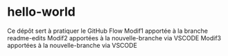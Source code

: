 # hello-world
Ce dépôt sert à pratiquer le GitHub Flow
Modif1 apportée à la branche readme-edits
Modif2 apportées à la nouvelle-branche via VSCODE
Modif3 apportées à la nouvelle-branche via VSCODE
